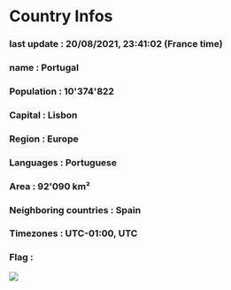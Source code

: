 # Country  Infos
### last update : 20/08/2021, 23:41:02 (France time)

### name : Portugal
### Population : 10'374'822
### Capital : Lisbon
### Region : Europe
### Languages : Portuguese
### Area : 92'090 km²
### Neighboring countries : Spain
### Timezones : UTC-01:00, UTC

### Flag :
![](https://restcountries.eu/data/prt.svg)